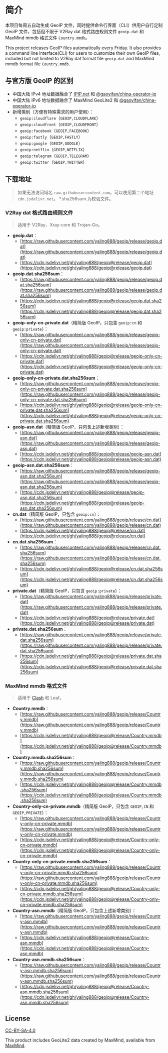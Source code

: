 # 简介

本项目每周五自动生成 GeoIP 文件，同时提供命令行界面（CLI）供用户自行定制 GeoIP 文件，包括但不限于 V2Ray dat 格式路由规则文件 `geoip.dat` 和 MaxMind mmdb 格式文件 `Country.mmdb`。

This project releases GeoIP files automatically every Friday. It also provides a command line interface(CLI) for users to customize their own GeoIP files, included but not limited to V2Ray dat format file `geoip.dat` and MaxMind mmdb format file `Country.mmdb`.

## 与官方版 GeoIP 的区别

- 中国大陆 IPv4 地址数据融合了 [IPIP.net](https://github.com/17mon/china_ip_list/blob/master/china_ip_list.txt) 和 [@gaoyifan/china-operator-ip](https://github.com/gaoyifan/china-operator-ip/blob/ip-lists/china.txt)
- 中国大陆 IPv6 地址数据融合了 MaxMind GeoLite2 和 [@gaoyifan/china-operator-ip](https://github.com/gaoyifan/china-operator-ip/blob/ip-lists/china6.txt)
- 新增类别（方便有特殊需求的用户使用）：
  - `geoip:cloudflare`（`GEOIP,CLOUDFLARE`）
  - `geoip:cloudfront`（`GEOIP,CLOUDFRONT`）
  - `geoip:facebook`（`GEOIP,FACEBOOK`）
  - `geoip:fastly`（`GEOIP,FASTLY`）
  - `geoip:google`（`GEOIP,GOOGLE`）
  - `geoip:netflix`（`GEOIP,NETFLIX`）
  - `geoip:telegram`（`GEOIP,TELEGRAM`）
  - `geoip:twitter`（`GEOIP,TWITTER`）

## 下载地址

> 如果无法访问域名 `raw.githubusercontent.com`，可以使用第二个地址 `cdn.jsdelivr.net`。
> *.sha256sum 为校验文件。

### V2Ray dat 格式路由规则文件

> 适用于 V2Ray、Xray-core 和 Trojan-Go。

- **geoip.dat**：
  - [https://raw.githubusercontent.com/yaling888/geoip/release/geoip.dat](https://raw.githubusercontent.com/yaling888/geoip/release/geoip.dat)
  - [https://cdn.jsdelivr.net/gh/yaling888/geoip@release/geoip.dat](https://cdn.jsdelivr.net/gh/yaling888/geoip@release/geoip.dat)
- **geoip.dat.sha256sum**：
  - [https://raw.githubusercontent.com/yaling888/geoip/release/geoip.dat.sha256sum](https://raw.githubusercontent.com/yaling888/geoip/release/geoip.dat.sha256sum)
  - [https://cdn.jsdelivr.net/gh/yaling888/geoip@release/geoip.dat.sha256sum](https://cdn.jsdelivr.net/gh/yaling888/geoip@release/geoip.dat.sha256sum)
- **geoip-only-cn-private.dat**（精简版 GeoIP，只包含 `geoip:cn` 和 `geoip:private`）：
  - [https://raw.githubusercontent.com/yaling888/geoip/release/geoip-only-cn-private.dat](https://raw.githubusercontent.com/yaling888/geoip/release/geoip-only-cn-private.dat)
  - [https://cdn.jsdelivr.net/gh/yaling888/geoip@release/geoip-only-cn-private.dat](https://cdn.jsdelivr.net/gh/yaling888/geoip@release/geoip-only-cn-private.dat)
- **geoip-only-cn-private.dat.sha256sum**：
  - [https://raw.githubusercontent.com/yaling888/geoip/release/geoip-only-cn-private.dat.sha256sum](https://raw.githubusercontent.com/yaling888/geoip/release/geoip-only-cn-private.dat.sha256sum)
  - [https://cdn.jsdelivr.net/gh/yaling888/geoip@release/geoip-only-cn-private.dat.sha256sum](https://cdn.jsdelivr.net/gh/yaling888/geoip@release/geoip-only-cn-private.dat.sha256sum)
- **geoip-asn.dat**（精简版 GeoIP，只包含上述新增类别）：
  - [https://raw.githubusercontent.com/yaling888/geoip/release/geoip-asn.dat](https://raw.githubusercontent.com/yaling888/geoip/release/geoip-asn.dat)
  - [https://cdn.jsdelivr.net/gh/yaling888/geoip@release/geoip-asn.dat](https://cdn.jsdelivr.net/gh/yaling888/geoip@release/geoip-asn.dat)
- **geoip-asn.dat.sha256sum**：
  - [https://raw.githubusercontent.com/yaling888/geoip/release/geoip-asn.dat.sha256sum](https://raw.githubusercontent.com/yaling888/geoip/release/geoip-asn.dat.sha256sum)
  - [https://cdn.jsdelivr.net/gh/yaling888/geoip@release/geoip-asn.dat.sha256sum](https://cdn.jsdelivr.net/gh/yaling888/geoip@release/geoip-asn.dat.sha256sum)
- **cn.dat**（精简版 GeoIP，只包含 `geoip:cn`）：
  - [https://raw.githubusercontent.com/yaling888/geoip/release/cn.dat](https://raw.githubusercontent.com/yaling888/geoip/release/cn.dat)
  - [https://cdn.jsdelivr.net/gh/yaling888/geoip@release/cn.dat](https://cdn.jsdelivr.net/gh/yaling888/geoip@release/cn.dat)
- **cn.dat.sha256sum**：
  - [https://raw.githubusercontent.com/yaling888/geoip/release/cn.dat.sha256sum](https://raw.githubusercontent.com/yaling888/geoip/release/cn.dat.sha256sum)
  - [https://cdn.jsdelivr.net/gh/yaling888/geoip@release/cn.dat.sha256sum](https://cdn.jsdelivr.net/gh/yaling888/geoip@release/cn.dat.sha256sum)
- **private.dat**（精简版 GeoIP，只包含 `geoip:private`）：
  - [https://raw.githubusercontent.com/yaling888/geoip/release/private.dat](https://raw.githubusercontent.com/yaling888/geoip/release/private.dat)
  - [https://cdn.jsdelivr.net/gh/yaling888/geoip@release/private.dat](https://cdn.jsdelivr.net/gh/yaling888/geoip@release/private.dat)
- **private.dat.sha256sum**：
  - [https://raw.githubusercontent.com/yaling888/geoip/release/private.dat.sha256sum](https://raw.githubusercontent.com/yaling888/geoip/release/private.dat.sha256sum)
  - [https://cdn.jsdelivr.net/gh/yaling888/geoip@release/private.dat.sha256sum](https://cdn.jsdelivr.net/gh/yaling888/geoip@release/private.dat.sha256sum)

### MaxMind mmdb 格式文件

> 适用于 [Clash](https://github.com/yaling888/clash) 和 Leaf。

- **Country.mmdb**：
  - [https://raw.githubusercontent.com/yaling888/geoip/release/Country.mmdb](https://raw.githubusercontent.com/yaling888/geoip/release/Country.mmdb)
  - [https://cdn.jsdelivr.net/gh/yaling888/geoip@release/Country.mmdb](https://cdn.jsdelivr.net/gh/yaling888/geoip@release/Country.mmdb)
- **Country.mmdb.sha256sum**：
  - [https://raw.githubusercontent.com/yaling888/geoip/release/Country.mmdb.sha256sum](https://raw.githubusercontent.com/yaling888/geoip/release/Country.mmdb.sha256sum)
  - [https://cdn.jsdelivr.net/gh/yaling888/geoip@release/Country.mmdb.sha256sum](https://cdn.jsdelivr.net/gh/yaling888/geoip@release/Country.mmdb.sha256sum)
- **Country-only-cn-private.mmdb**（精简版 GeoIP，只包含 `GEOIP,CN` 和 `GEOIP,PRIVATE`）：
  - [https://raw.githubusercontent.com/yaling888/geoip/release/Country-only-cn-private.mmdb](https://raw.githubusercontent.com/yaling888/geoip/release/Country-only-cn-private.mmdb)
  - [https://cdn.jsdelivr.net/gh/yaling888/geoip@release/Country-only-cn-private.mmdb](https://cdn.jsdelivr.net/gh/yaling888/geoip@release/Country-only-cn-private.mmdb)
- **Country-only-cn-private.mmdb.sha256sum**：
  - [https://raw.githubusercontent.com/yaling888/geoip/release/Country-only-cn-private.mmdb.sha256sum](https://raw.githubusercontent.com/yaling888/geoip/release/Country-only-cn-private.mmdb.sha256sum)
  - [https://cdn.jsdelivr.net/gh/yaling888/geoip@release/Country-only-cn-private.mmdb.sha256sum](https://cdn.jsdelivr.net/gh/yaling888/geoip@release/Country-only-cn-private.mmdb.sha256sum)
- **Country-asn.mmdb**（精简版 GeoIP，只包含上述新增类别）：
  - [https://raw.githubusercontent.com/yaling888/geoip/release/Country-asn.mmdb](https://raw.githubusercontent.com/yaling888/geoip/release/Country-asn.mmdb)
  - [https://cdn.jsdelivr.net/gh/yaling888/geoip@release/Country-asn.mmdb](https://cdn.jsdelivr.net/gh/yaling888/geoip@release/Country-asn.mmdb)
- **Country-asn.mmdb.sha256sum**：
  - [https://raw.githubusercontent.com/yaling888/geoip/release/Country-asn.mmdb.sha256sum](https://raw.githubusercontent.com/yaling888/geoip/release/Country-asn.mmdb.sha256sum)
  - [https://cdn.jsdelivr.net/gh/yaling888/geoip@release/Country-asn.mmdb.sha256sum](https://cdn.jsdelivr.net/gh/yaling888/geoip@release/Country-asn.mmdb.sha256sum)

## License

[CC-BY-SA-4.0](https://creativecommons.org/licenses/by-sa/4.0/)

This product includes GeoLite2 data created by MaxMind, available from [MaxMind](http://www.maxmind.com).
